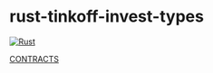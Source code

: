 # rust-tinkoff-invest-types

[![Rust](https://github.com/WatchDG/rust-tinkoff-invest-types/actions/workflows/rust.yml/badge.svg?branch=main)](https://github.com/WatchDG/rust-tinkoff-invest-types/actions/workflows/rust.yml)

[CONTRACTS](https://github.com/Tinkoff/investAPI)